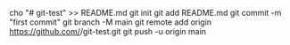 cho "# git-test" >> README.md
git init
git add README.md
git commit -m "first commit"
git branch -M main
git remote add origin https://github.com/<Smk52>/git-test.git
git push -u origin main